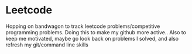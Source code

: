 # Leetcode
Hopping on bandwagon to track leetcode problems/competitive programming problems. Doing this to make my github more active.. Also to keep me motivated, maybe go look back on problems I solved, and also refresh my git/command line skills
